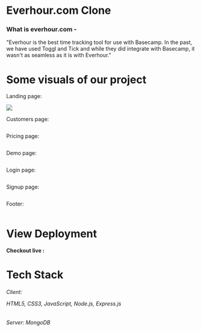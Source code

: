 <h1>Everhour.com Clone</h1>


<h3>What is everhour.com -</h3>
<p>"Everhour is the best time tracking tool for use with Basecamp. In the past, we have used Toggl and Tick and while they did integrate with Basecamp, it wasn't as seamless as it is with Everhour."</p>

</hr>

<h1>Some visuals of our project </h1>
 </hr>
 <p>Landing page: </p>
 <img src="https://user-images.githubusercontent.com/97459016/180615235-c1c7e4ba-0a3e-4800-9368-b6c15d442752.jpeg"/>
  <p>Customers page: </p>
<img src="" />
  <p>Pricing page: </p>
<img src="" />
  <p>Demo page: </p>
<img src="" />
  <p>Login page: </p>
<img src="" />
  <p>Signup page: </p>
<img src="" />
  <p>Footer: </p>
<img src="" />





<h1>View Deployment</h1>
</hr>
<h4>Checkout live  :</h4>

<!-- deployment link put here -->

</hr>
<h1>Tech Stack </h1>
<h6>Client: <p> HTML5, CSS3, JavaScript, Node.js,  Express.js </p> </h6>

<h6>Server: MongoDB</h6>
